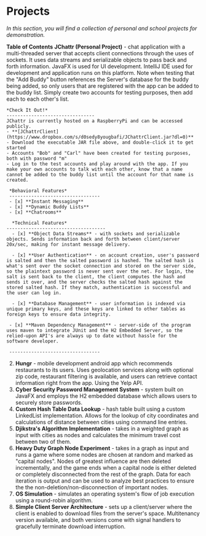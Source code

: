 # Projects

*In this section, you will find a collection of personal and school projects for demonstration.*

**Table of Contents**
**JChattr (Personal Project)** - chat application with a multi-threaded server that accepts client connections through the uses of sockets. It uses data streams and serializable objects to pass back and forth information. JavaFX is used for UI development. IntelliJ IDE used for development and application runs on this platform. Note when testing that the "Add Buddy" button references the Server's database for the buddy being added, so only users that are registered with the app can be added to the buddy list. Simply create two accounts for testing purposes, then add each to each other's list.

    *Check It Out!*
    --------------------------------
    JChattr is currently hosted on a RaspberryPi and can be accessed publicly.
    - **[JChattrClient](https://www.dropbox.com/s/d0sedy8yougbafi/JChattrClient.jar?dl=0)**
    - Download the executable JAR file above, and double-click it to get started
    - Accounts "Bob" and "Carl" have been created for testing purposes, both with password "m"
    - Log in to the test accounts and play around with the app. If you make your own accounts to talk with each other, know that a name cannot be added to the buddy list until the account for that name is created.
    
     *Behavioral Features*
     ---------------------------------
     - [x] **Instant Messaging**
     - [x] **Dynamic Buddy Lists**
     - [x] **Chatrooms**
     
      *Technical Features*
    ------------------------------------
      - [x] **Object Data Streams** - with sockets and serializable objects. Sends information back and forth between client/server 20x/sec, making for instant message delivery.

      - [x] **User Authentication** - on account creation, user's password is salted and then the salted password is hashed. The salted hash is what's sent over the socket connection and stored on the server side, so the plaintext password is never sent over the net. For login, the salt is sent back to the client, the client computes the hash and sends it over, and the server checks the salted hash against the stored salted hash. If they match, authentication is successful and the user can log in.

      - [x] **Database Management** - user information is indexed via unique primary keys, and these keys are linked to other tables as foreign keys to ensure data integrity.

     - [x] **Maven Dependency Management** - server-side of the program uses maven to integrate JUnit and the H2 Embedded Server, so the relied-upon API's are always up to date without hassle for the software developer.
     
     ---------------------------------

2. **Hungr** - mobile development android app which recommends restaurants to its users. Uses geolocation services along with optional zip code, restaurant filtering is available, and users can retrieve contact information right from the app. Using the Yelp API.
3. **Cyber Security Password Management System** - system built on JavaFX and employs the H2 embedded database which allows users to securely store passwords.
4. **Custom Hash Table Data Lookup** - hash table built using a custom LinkedList implementation. Allows for the lookup of city coordinates and calculations of distance between cities using command line entries.
5. **Djikstra's Algorithm Implementation** - takes in a weighted graph as input with cities as nodes and calculates the minimum travel cost between two of them.
6. **Heavy Duty Graph Node Experiment** - takes in a graph as input and runs a game where some nodes are chosen at random and marked as "capital nodes". Nodes of greatest influence are then deleted incrementally, and the game ends when a capital node is either deleted or completely disconnected from the rest of the graph. Data for each iteration is output and can be used to analyze best practices to ensure the the non-deletion/non-disconnection of important nodes.
7. **OS Simulation** - simulates an operating system's flow of job execution using a round-robin algorithm.
8. **Simple Client Server Architecture** - sets up a client/server where the client is enabled to download files from the server's space. Multitenancy version available, and both versions come with signal handlers to gracefully terminate download interruption.

